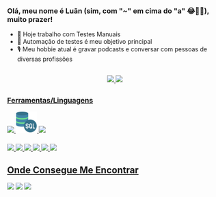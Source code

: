 ### Olá, meu nome é Luãn (sim, com "~" em cima do "a" 😂🤷‍♂️), muito prazer!

- 🔭 Hoje trabalho com Testes Manuais 
- 🤖 Automação de testes é meu objetivo principal
- 🎙️ Meu hobbie atual é gravar podcasts e conversar com pessoas de diversas profissões

##

<div align="center">
  <a href="https://github.com/LuanMarcosCosta">
  <img height="180em" src="https://github-readme-stats.vercel.app/api?username=LuanMarcosCosta&show_icons=true&theme=dark&include_all_commits=true&count_private=true"/>
  <img height="180em" src="https://github-readme-stats.vercel.app/api/top-langs/?username=LuanMarcosCosta&layout=compact&langs_count=7&theme=dark"/>
</div>

##

### Ferramentas/Linguagens 
<p>
  <img height="50em" src="https://cdn.jsdelivr.net/gh/devicons/devicon/icons/java/java-original-wordmark.svg" />
  <img height="50em" src="https://github.com/edilson-santiago-da-silva/edilson-santiago-da-silva/blob/main/Perfil/Perfil/servidor-sql.png" />
  <img height="50em" src="https://cdn.jsdelivr.net/gh/devicons/devicon/icons/cucumber/cucumber-plain.svg" />
</p>

###

<p>
  <img height="25em" src="https://img.shields.io/badge/-IntelliJ%20-%23525252.svg?style=flat&logo=jetbrains&">
  <img height="25em" src="https://img.shields.io/badge/-Selenium%20-%23525252.svg?style=flat&logo=selenium&">
  <img height="25em" src="https://img.shields.io/badge/-Maven%20-%23525252.svg?style=flat&logo=apache-maven&logoColo">
  <img height="25em" src="https://img.shields.io/badge/-Visual%20Studio%20Code%20-%23525252.svg?style=flat&logo=visual-studio-code&logoColor=007ACC&">
  <img height="25em" src="https://img.shields.io/badge/-Git%20-%23525252.svg?style=flat&logo=git&">
  <img height="25em" src="https://img.shields.io/badge/-GitHub%20-%23525252.svg?style=flat&logo=github&">
 </p>
 
 ##
 
 ## Onde Consegue Me Encontrar
 <div>
 <a href="https://www.linkedin.com/in/luancosta23/" target="_blank"><img src="https://img.shields.io/badge/-LinkedIn-%230077B5?style=for-the-badge&logo=linkedin&logoColor=white" target="_blank"></a> 
 <a href = "mailto:luanb07@gmail.com"><img src="https://img.shields.io/badge/Gmail-D14836?style=for-the-badge&logo=gmail&logoColor=white" target="_blank"></a>
 <a href="https://www.instagram.com/luan_costa_21/" target="_blank"><img src="https://img.shields.io/badge/-Instagram-%23E4405F?style=for-the-badge&logo=instagram&logoColor=white" target="_blank"></a>
 </div>
 
 
